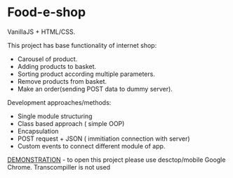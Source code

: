 # Food-e-shop

VanillaJS + HTML/CSS. 

This project has base functionality of internet shop: 
- Carousel of product. 
- Adding products to basket.
- Sorting product according multiple parameters. 
- Remove products from basket.
- Make an order(sending POST data to dummy server).

Development approaches/methods:
- Single module structuring 
- Class based approach ( simple OOP)
- Encapsulation 
- POST request + JSON ( immitiation connection with server)
- Custom events to connect different module of app.


[DEMONSTRATION](https://peoplecanfly1.github.io/food-e-shop/)  - to open this project please use desctop/mobile Google Chrome. Transcompiller is not used
